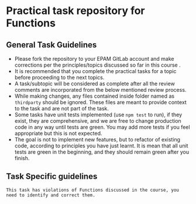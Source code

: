 # Practical task repository for Functions

## General Task Guidelines

*	Please fork the repository to your EPAM GitLab account and make corrections per the principles/topics discussed so far in this course .
*	It is recommended that you complete the practical tasks for a topic before proceeding to the next topics.
*	A task/subtopic will be considered as complete after all the review comments are incorporated from the below mentioned review process.
*	While making changes, any files contained inside folder named as `thirdparty` should be ignored. These files are meant to provide context to the task and are not part of the task.
*	Some tasks have unit tests implemented (use `npm test` to run), if they exist, they are comprehensive, and we are free to change production code in any way until tests are green. You may add more tests if you feel appropriate but this is not expected.
*   The goal is not to implement new features, but to refactor of existing code, according to principles you have just learnt. It is mean that all unit tests are green in the beginning, and they should remain green after you finish.



## Task Specific guidelines

```
This task has violations of Functions discussed in the course, you need to identify and correct them.
```
